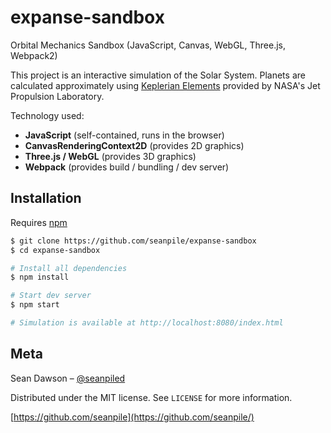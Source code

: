# expanse-sandbox
Orbital Mechanics Sandbox (JavaScript, Canvas, WebGL, Three.js, Webpack2)

This project is an interactive simulation of the Solar System.  Planets are calculated approximately using 
[Keplerian Elements](http://ssd.jpl.nasa.gov/?planet_pos) provided by NASA's Jet Propulsion Laboratory.

Technology used:

* **JavaScript** (self-contained, runs in the browser)
* **CanvasRenderingContext2D** (provides 2D graphics)
* **Three.js / WebGL** (provides 3D graphics)
* **Webpack** (provides build / bundling / dev server)

## Installation

Requires [npm](http://blog.npmjs.org/post/85484771375/how-to-install-npm)

```sh
$ git clone https://github.com/seanpile/expanse-sandbox
$ cd expanse-sandbox

# Install all dependencies 
$ npm install

# Start dev server
$ npm start

# Simulation is available at http://localhost:8080/index.html
```


## Meta

Sean Dawson – [@seanpiled](https://twitter.com/seanpiled)

Distributed under the MIT license. See ``LICENSE`` for more information.

[https://github.com/seanpile](https://github.com/seanpile/)
